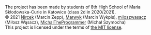 The project has been made by students of 8th High School of Maria Skłodowska-Curie in Katowice (class 2d in 2020/2021).\
&copy; 2021 [Nircek](https://github.com/Nircek) (Marcin Zepp), [Marwyk](https://github.com/Marwyk2003) (Marcin Wykpis), [miloszwasacz](https://github.com/miloszwasacz) (Miłosz Wąsacz), [MichalTheProgrammer](https://github.com/MichalTheProgrammer) (Michał Szymocha)\
This project is licensed under the terms of [the MIT license](https://github.com/Pikne-Programy/pikne-zadania/blob/master/LICENSE).
